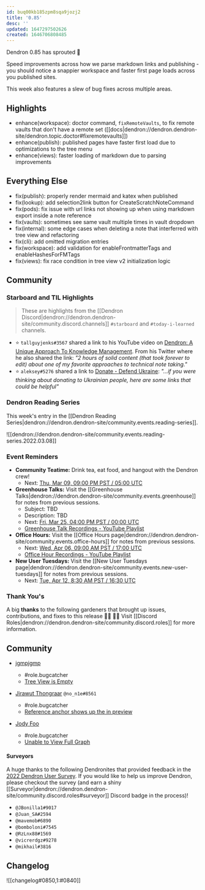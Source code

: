 ```yaml
---
id: buq00kb185zpm8sqa9jozj2
title: '0.85'
desc: ''
updated: 1647297502626
created: 1646706808485
---
```


Dendron 0.85 has sprouted  🌱

Speed improvements across how we parse markdown links and publishing - you should notice a snappier workspace and faster first page loads across you published sites.

This week also features a slew of bug fixes across multiple areas.
## Highlights
- enhance(workspace): doctor command, `fixRemoteVaults`, to fix remote vaults that don't have a remote set ([[docs|dendron://dendron.dendron-site/dendron.topic.doctor#fixremotevaults]]) 
- enhance(publish): published pages have faster first load due to optimizations to the tree menu 
- enhance(views): faster loading of markdown due to parsing improvements 

## Everything Else
- fix(publish): properly render mermaid and katex when published
- fix(lookup): add selection2link button for CreateScratchNoteCommand
- fix(pods): fix issue with url links not showing up when using markdown export inside a note reference
- fix(vaults): sometimes see same vault multiple times in vault dropdown
- fix(internal): some edge cases when deleting a note that interferred with tree view and refactoring
- fix(cli): add omitted migration entries
- fix(workspace): add validation for enableFrontmatterTags and enableHashesForFMTags
- fix(views): fix race condition in tree view v2 initialization logic

## Community
### Starboard and TIL Highlights

> These are highlights from the [[Dendron Discord|dendron://dendron.dendron-site/community.discord.channels]] `#starboard` and `#today-i-learned` channels.

- ⭐ `tallguyjenks#3567` shared a link to his YouTube video on [Dendron: A Unique Approach To Knowledge Management](https://www.youtube.com/watch?v=nfvx8rv77NA). From his Twitter where he also shared the link: _"2 hours of solid content (that took forever to edit) about one of my favorite approaches to technical note taking."_
- ⭐ `aleksey#5276` shared a link to [Donate - Defend Ukraine](https://www.defendukraine.org/donate): _"...if you were thinking about donating to Ukrainian people, here are some links that could be helpful"_

### Dendron Reading Series

This week's entry in the [[Dendron Reading Series|dendron://dendron.dendron-site/community.events.reading-series]].

![[dendron://dendron.dendron-site/community.events.reading-series.2022.03.08]]

### Event Reminders

- **Community Teatime:** Drink tea, eat food, and hangout with the Dendron crew!
    - Next: [Thu, Mar 09, 09:00 PM PST / 05:00 UTC](https://link.dendron.so/luma)
- **Greenhouse Talks:** Visit the [[Greenhouse Talks|dendron://dendron.dendron-site/community.events.greenhouse]] for notes from previous sessions.
    - Subject: TBD
    - Description: TBD
    - Next: [Fri, Mar 25, 04:00 PM PST / 00:00 UTC](https://link.dendron.so/luma)
    - [Greenhouse Talk Recordings - YouTube Playlist](https://link.dendron.so/greenhouse)
- **Office Hours:** Visit the [[Office Hours page|dendron://dendron.dendron-site/community.events.office-hours]] for notes from previous sessions.
    - Next: [Wed, Apr 06, 09:00 AM PST / 17:00 UTC](https://link.dendron.so/luma)
    - [Office Hour Recordings - YouTube Playlist](https://link.dendron.so/6yPa)
- **New User Tuesdays:** Visit the [[New User Tuesdays page|dendron://dendron.dendron-site/community.events.new-user-tuesdays]] for notes from previous sessions.
    - Next: [Tue, Apr 12, 8:30 AM PST / 16:30 UTC](https://link.dendron.so/luma)

### Thank You's

A big **thanks** to the following gardeners that brought up issues, contributions, and fixes to this release :man_farmer: :woman_farmer: 
Visit [[Discord Roles|dendron://dendron.dendron-site/community.discord.roles]] for more information.

## Community
- [jgmpjgmp](https://github.com/jgmpjgmp)
    - #role.bugcatcher
    - [Tree View is Empty](https://github.com/dendronhq/dendron/issues/2534)
    
- [Jirawut Thongraar](https://github.com/Non-J) `@no_n1e#8561`
    - #role.bugcatcher
    - [Reference anchor shows up the in preview](https://github.com/dendronhq/dendron/issues/2531)
    
- [Jody Foo](https://github.com/fnurl)
    - #role.bugcatcher
    - [Unable to View Full Graph](https://github.com/dendronhq/dendron/issues/2522)

#### Surveyors

A huge thanks to the following Dendronites that provided feedback in the [2022 Dendron User Survey](https://link.dendron.so/74EI). If you would like to help us improve Dendron, please checkout the survey (and earn a shiny [[Surveyor|dendron://dendron.dendron-site/community.discord.roles#surveyor]] Discord badge in the process)!
- `@JBonilla1#9017`
- `@Juan_SA#2594`
- `@mavemob#6890`
- `@bomboloni#7545`
- `@RzLnx88#1569`
- `@vicrerdgz#9278`
- `@mikhail#3816`

## Changelog
![[changelog#0850,1:#0840]]

